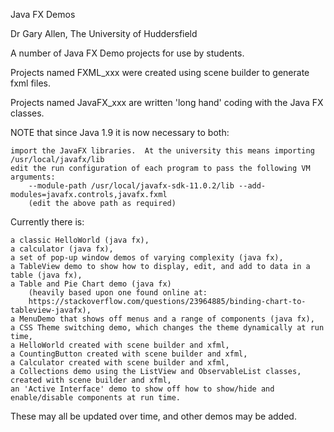 Java FX Demos

Dr Gary Allen, The University of Huddersfield

A number of Java FX Demo projects for use by students.

Projects named FXML_xxx were created using scene builder to generate fxml files.

Projects named JavaFX_xxx are written 'long hand' coding with the Java FX classes.

NOTE that since Java 1.9 it is now necessary to both:

    import the JavaFX libraries.  At the university this means importing /usr/local/javafx/lib
    edit the run configuration of each program to pass the following VM arguments:  
        --module-path /usr/local/javafx-sdk-11.0.2/lib --add-modules=javafx.controls,javafx.fxml
        (edit the above path as required)

Currently there is:

	a classic HelloWorld (java fx),
	a calculator (java fx),
	a set of pop-up window demos of varying complexity (java fx),
	a TableView demo to show how to display, edit, and add to data in a table (java fx),
	a Table and Pie Chart demo (java fx) 
	    (heavily based upon one found online at:
	    https://stackoverflow.com/questions/23964885/binding-chart-to-tableview-javafx),
    a MenuDemo that shows off menus and a range of components (java fx),
    a CSS Theme switching demo, which changes the theme dynamically at run time,
	a HelloWorld created with scene builder and xfml,
	a CountingButton created with scene builder and xfml,
	a Calculator created with scene builder and xfml,
	a Collections demo using the ListView and ObservableList classes, created with scene builder and xfml,
	an 'Active Interface' demo to show off how to show/hide and enable/disable components at run time.

These may all be updated over time, and other demos may be added.


